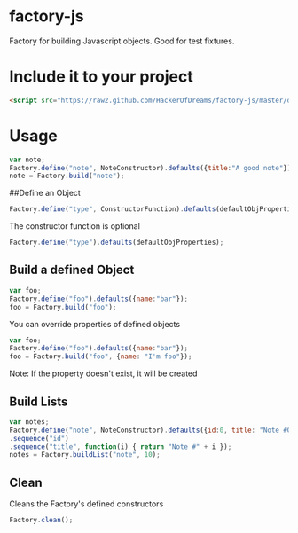 factory-js
==========

Factory for building Javascript objects. Good for test fixtures.

Include it to your project
=========
```html
<script src="https://raw2.github.com/HackerOfDreams/factory-js/master/dist/factory.min.js"></script>
```

Usage
=========

```javascript
var note;
Factory.define("note", NoteConstructor).defaults({title:"A good note"});
note = Factory.build("note");
```

##Define an Object

```javascript
Factory.define("type", ConstructorFunction).defaults(defaultObjProperties);
```

The constructor function is optional

```javascript
Factory.define("type").defaults(defaultObjProperties);
```
## Build a defined Object

```javascript
var foo;
Factory.define("foo").defaults({name:"bar"});
foo = Factory.build("foo");
```
You can override properties of defined objects
```javascript
var foo;
Factory.define("foo").defaults({name:"bar"});
foo = Factory.build("foo", {name: "I'm foo"});
```
Note: If the property doesn't exist, it will be created

## Build Lists
```javascript
var notes;
Factory.define("note", NoteConstructor).defaults({id:0, title: "Note #0"})
.sequence("id")
.sequence("title", function(i) { return "Note #" + i });
notes = Factory.buildList("note", 10);
```

## Clean
Cleans the Factory's defined constructors

```javascript
Factory.clean();
```
